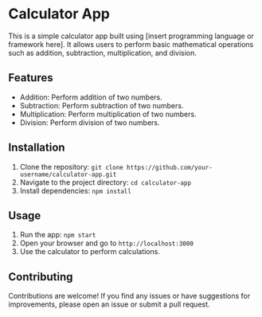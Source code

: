 # Calculator App

This is a simple calculator app built using [insert programming language or framework here]. It allows users to perform basic mathematical operations such as addition, subtraction, multiplication, and division.

## Features

- Addition: Perform addition of two numbers.
- Subtraction: Perform subtraction of two numbers.
- Multiplication: Perform multiplication of two numbers.
- Division: Perform division of two numbers.

## Installation

1. Clone the repository: `git clone https://github.com/your-username/calculator-app.git`
2. Navigate to the project directory: `cd calculator-app`
3. Install dependencies: `npm install`

## Usage

1. Run the app: `npm start`
2. Open your browser and go to `http://localhost:3000`
3. Use the calculator to perform calculations.

## Contributing

Contributions are welcome! If you find any issues or have suggestions for improvements, please open an issue or submit a pull request.

